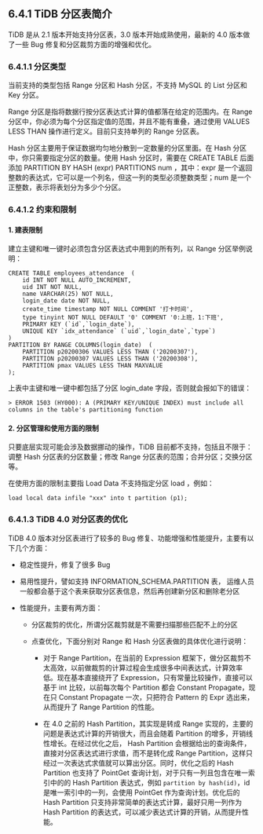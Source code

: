 ## 6.4.1 TiDB 分区表简介

TiDB 是从 2.1 版本开始支持分区表，3.0 版本开始成熟使用，最新的 4.0 版本做了一些 Bug 修复和分区裁剪方面的增强和优化。

### 6.4.1.1 分区类型

当前支持的类型包括 Range 分区和 Hash 分区，不支持 MySQL 的 List 分区和 Key 分区。

Range 分区是指将数据行按分区表达式计算的值都落在给定的范围内。在 Range 分区中，你必须为每个分区指定值的范围，并且不能有重叠，通过使用 VALUES LESS THAN 操作进行定义。目前只支持单列的 Range 分区表。

Hash 分区主要用于保证数据均匀地分散到一定数量的分区里面。在 Hash 分区中，你只需要指定分区的数量。使用 Hash 分区时，需要在 CREATE TABLE 后面添加 PARTITION BY HASH (expr) PARTITIONS num ，其中：expr 是一个返回整数的表达式，它可以是一个列名，但这一列的类型必须整数类型；num 是一个正整数，表示将表划分为多少个分区。

### 6.4.1.2 约束和限制

#### 1. 建表限制

建立主键和唯一键时必须包含分区表达式中用到的所有列，以 Range 分区举例说明：
```
CREATE TABLE employees_attendance  (
    id INT NOT NULL AUTO_INCREMENT,
    uid INT NOT NULL,
    name VARCHAR(25) NOT NULL,
    login_date date NOT NULL,
    create_time timestamp NOT NULL COMMENT '打卡时间',
    type tinyint NOT NULL DEFAULT '0' COMMENT '0:上班，1:下班',
    PRIMARY KEY (`id`,`login_date`),
    UNIQUE KEY `idx_attendance` (`uid`,`login_date`,`type`)
)
PARTITION BY RANGE COLUMNS(login_date)  (
    PARTITION p20200306 VALUES LESS THAN ('20200307'),
    PARTITION p20200307 VALUES LESS THAN ('20200308'),
    PARTITION pmax VALUES LESS THAN MAXVALUE
);
```

上表中主键和唯一键中都包括了分区 login_date 字段，否则就会报如下的错误：
```
> ERROR 1503 (HY000): A (PRIMARY KEY/UNIQUE INDEX) must include all columns in the table's partitioning function
```

#### 2. 分区管理和使用方面的限制

只要底层实现可能会涉及数据挪动的操作，TiDB 目前都不支持，包括且不限于：调整 Hash 分区表的分区数量；修改 Range 分区表的范围；合并分区；交换分区等。

在使用方面的限制主要指 Load Data 不支持指定分区 load ，例如：
```
load local data infile "xxx" into t partition (p1);
```

### 6.4.1.3 TiDB 4.0 对分区表的优化

TiDB 4.0 版本对分区表进行了较多的 Bug 修复、功能增强和性能提升，主要有以下几个方面：

* 稳定性提升，修复了很多 Bug

* 易用性提升，譬如支持 INFORMATION_SCHEMA.PARTITION 表， 运维人员一般都会基于这个表来获取分区表信息，然后再创建新分区和删除老分区

* 性能提升，主要有两方面：

  * 分区裁剪的优化，所谓分区裁剪就是不需要扫描那些匹配不上的分区

  * 点查优化，下面分别对 Range 和 Hash 分区表做的具体优化进行说明：

    * 对于 Range Partition，在当前的 Expression 框架下，做分区裁剪不太高效，以前做裁剪的计算过程会生成很多中间表达式，计算效率低。现在基本直接绕开了 Expression，只有常量比较操作，直接可以基于 int 比较，以前每次每个 Partition 都会 Constant Propagate，现在只 Constant Propagate 一次，只把符合 Pattern 的 Expr 选出来，从而提升了 Range Partition 的性能。

    * 在 4.0 之前的 Hash Partition，其实现是转成 Range 实现的，主要的问题是表达式计算的开销很大，而且会随着 Partition 的增多，开销线性增长。在经过优化之后， Hash Partition 会根据给出的查询条件，直接对分区表达式进行求值，而不是转化成 Range Partition，这样只经过一次表达式求值就可以算出分区。同时，优化之后的 Hash Partition 也支持了 PointGet 查询计划，对于只有一列且包含在唯一索引中的的 Hash Partition 表达式，例如 `partition by hash(id)`，id 是唯一索引中的一列，会使用 PointGet 作为查询计划。优化后的 Hash Partition 只支持非常简单的表达式计算，最好只用一列作为 Hash Partition 的表达式，可以减少表达式计算的开销，从而提升性能。

